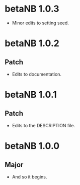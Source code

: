# betaNB 1.0.3

* Minor edits to setting seed.

# betaNB 1.0.2

## Patch

* Edits to documentation.

# betaNB 1.0.1

## Patch

* Edits to the DESCRIPTION file.

# betaNB 1.0.0

## Major

* And so it begins.
